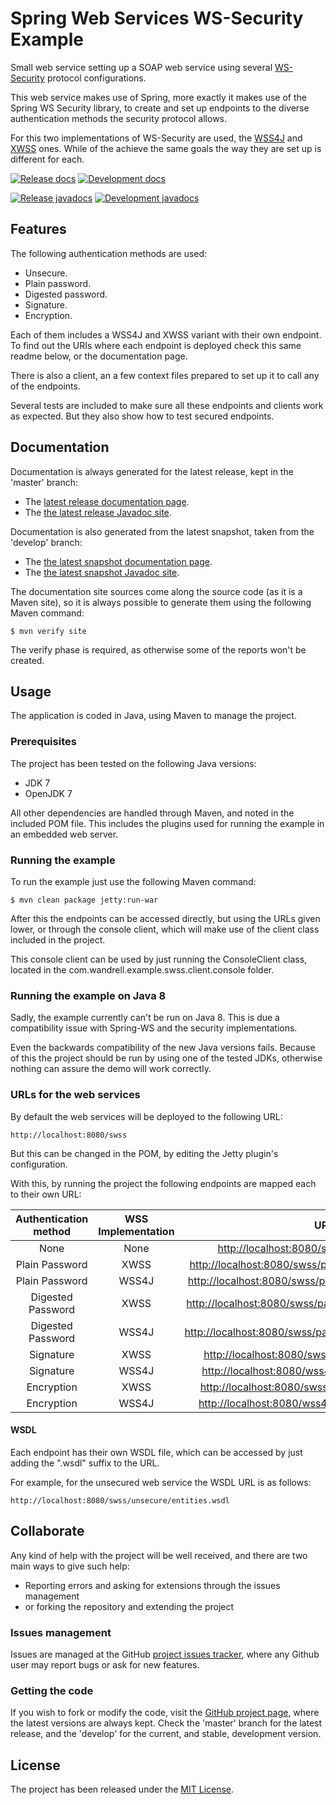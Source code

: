 # Spring Web Services WS-Security Example

Small web service setting up a SOAP web service using several [WS-Security][ws-security] protocol configurations.

This web service makes use of Spring, more exactly it makes use of the Spring WS Security library, to create and set up endpoints to the diverse authentication methods the security protocol allows.

For this two implementations of WS-Security are used, the [WSS4J][wss4j] and [XWSS][xwss] ones. While of the achieve the same goals the way they are set up is different for each.

[![Release docs](https://img.shields.io/badge/docs-release-blue.svg)][site-release]
[![Development docs](https://img.shields.io/badge/docs-develop-blue.svg)][site-develop]

[![Release javadocs](https://img.shields.io/badge/javadocs-release-blue.svg)][javadoc-release]
[![Development javadocs](https://img.shields.io/badge/javadocs-develop-blue.svg)][javadoc-develop]

## Features

The following authentication methods are used:

- Unsecure.
- Plain password.
- Digested password.
- Signature.
- Encryption.

Each of them includes a WSS4J and XWSS variant with their own endpoint. To find out the URIs where each endpoint is deployed check this same readme below, or the documentation page.

There is also a client, an a few context files prepared to set up it to call any of the endpoints.

Several tests are included to make sure all these endpoints and clients work as expected. But they also show how to test secured endpoints.

## Documentation

Documentation is always generated for the latest release, kept in the 'master' branch:

- The [latest release documentation page][site-release].
- The [the latest release Javadoc site][javadoc-release].

Documentation is also generated from the latest snapshot, taken from the 'develop' branch:

- The [the latest snapshot documentation page][site-develop].
- The [the latest snapshot Javadoc site][javadoc-develop].

The documentation site sources come along the source code (as it is a Maven site), so it is always possible to generate them using the following Maven command:

```
$ mvn verify site
```

The verify phase is required, as otherwise some of the reports won't be created.

## Usage

The application is coded in Java, using Maven to manage the project.

### Prerequisites

The project has been tested on the following Java versions:
* JDK 7
* OpenJDK 7

All other dependencies are handled through Maven, and noted in the included POM file. This includes the plugins used for running the example in an embedded web server.

### Running the example

To run the example just use the following Maven command:

```
$ mvn clean package jetty:run-war
```

After this the endpoints can be accessed directly, but using the URLs given
lower, or through the console client, which will make use of the client
class included in the project.

This console client can be used by just running the ConsoleClient class,
located in the com.wandrell.example.swss.client.console folder.

### Running the example on Java 8

Sadly, the example currently can't be run on Java 8. This is due a compatibility issue with Spring-WS and the security implementations.

Even the backwards compatibility of the new Java versions fails. Because of this the project should be run by using one of the tested JDKs, otherwise nothing can assure the demo will work correctly.

### URLs for the web services

By default the web services will be deployed to the following URL:

```
http://localhost:8080/swss
```

But this can be changed in the POM, by editing the Jetty plugin's configuration.

With this, by running the project the following endpoints are mapped each to their own URL:

|Authentication method|WSS Implementation|URL|
|:-:|:-:|:-:|
|None|None|[http://localhost:8080/swss/unsecure/entities](http://localhost:8080/swss/unsecure/entities)|
|Plain Password|XWSS|[http://localhost:8080/swss/password/plain/xwss/entities](http://localhost:8080/swss/password/plain/xwss/entities)|
|Plain Password|WSS4J|[http://localhost:8080/swss/password/plain/wss4j/entities](http://localhost:8080/swss/password/plain/wss4j/entities)|
|Digested Password|XWSS|[http://localhost:8080/swss/password/digest/xwss/entities](http://localhost:8080/swss/password/digest/xwss/entities)|
|Digested Password|WSS4J|[http://localhost:8080/swss/password/digest/wss4j/entities](http://localhost:8080/swss/password/digest/wss4j/entities)|
|Signature|XWSS|[http://localhost:8080/swss/signature/xwss/entities](http://localhost:8080/swss/signature/xwss/entities)|
|Signature|WSS4J|[http://localhost:8080/wss4j/signature/xwss/entities](http://localhost:8080/wss4j/signature/xwss/entities)|
|Encryption|XWSS|[http://localhost:8080/swss/encryption/xwss/entities](http://localhost:8080/swss/encryption/xwss/entities)|
|Encryption|WSS4J|[http://localhost:8080/wss4j/encryption/xwss/entities](http://localhost:8080/wss4j/encryption/xwss/entities)|

#### WSDL

Each endpoint has their own WSDL file, which can be accessed by just adding the ".wsdl" suffix to the URL.

For example, for the unsecured web service the WSDL URL is as follows:

```
http://localhost:8080/swss/unsecure/entities.wsdl
```

## Collaborate

Any kind of help with the project will be well received, and there are two main ways to give such help:

- Reporting errors and asking for extensions through the issues management
- or forking the repository and extending the project

### Issues management

Issues are managed at the GitHub [project issues tracker][issues], where any Github user may report bugs or ask for new features.

### Getting the code

If you wish to fork or modify the code, visit the [GitHub project page][scm], where the latest versions are always kept. Check the 'master' branch for the latest release, and the 'develop' for the current, and stable, development version.

## License

The project has been released under the [MIT License][license].

[issues]: https://github.com/bernardo-mg/swss-soap-example/issues
[javadoc-develop]: http://docs.wandrell.com/development/maven/swss-soap-example/apidocs
[javadoc-release]: http://docs.wandrell.com/maven/swss-soap-example/apidocs
[license]: http://www.opensource.org/licenses/mit-license.php
[scm]: https://github.com/bernardo-mg/spring-ws-security-soap-example
[site-develop]: http://docs.wandrell.com/development/maven/swss-soap-example
[site-release]: http://docs.wandrell.com/maven/swss-soap-example

[ws-security]: https://www.oasis-open.org/committees/wss/
[xwss]: https://docs.oracle.com/cd/E17802_01/webservices/webservices/docs/1.6/tutorial/doc/XWS-SecurityIntro4.html
[wss4j]: https://ws.apache.org/wss4j/

[spring-ws]: http://projects.spring.io/spring-ws/
